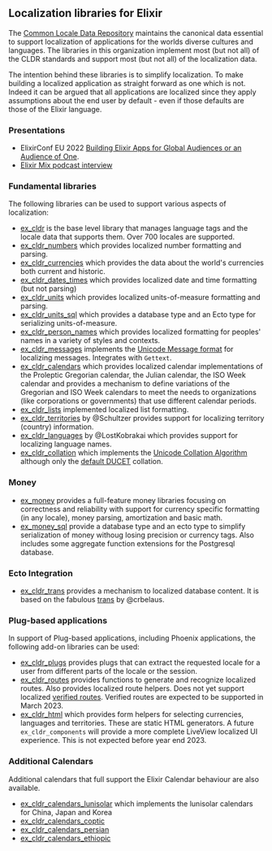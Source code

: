 ## Localization libraries for Elixir

The [Common Locale Data Repository](https://cldr.unicode.org) maintains the canonical data essential to support localization of applications for the worlds diverse cultures and languages.  The libraries in this organization implement most (but not all) of the CLDR standards and support most (but not all) of the localization data.

The intention behind these libraries is to simplify localization. To make building a localized application as straight forward as one which is not. Indeed it can be argued that all applications are localized since they apply assumptions about the end user by default - even if those defaults are those of the Elixir language.

### Presentations

* ElixirConf EU 2022 [Building Elixir Apps for Global Audiences or an Audience of One](https://www.youtube.com/watch?v=b9BQM40UzEs).
* [Elixir Mix podcast interview](https://topenddevs.com/podcasts/elixir-mix/episodes/the-power-of-cldr-with-kip-cole-emx-244#player1?catid=0&trackid=0)

### Fundamental libraries

The following libraries can be used to support various aspects of localization:

* [ex_cldr](https://hex.pm/packages/ex_cldr) is the base level library that manages language tags and the locale data that supports them. Over 700 locales are supported.
* [ex_cldr_numbers](https://hex.pm/packages/ex_cldr_numbers) which provides localized number formatting and parsing.
* [ex_cldr_currencies](https://hex.pm/packages/ex_cldr_currencies) which provides the data about the world's currencies both current and historic.
* [ex_cldr_dates_times](https://hex.pm/packages/ex_cldr_dates_times) which provides localized date and time formatting (but not parsing)
* [ex_cldr_units](https://hex.pm/packages/ex_cldr_units) which provides localized units-of-measure formatting and parsing.
* [ex_cldr_units_sql](https://hex.pm/packages/ex_cldr_units_sql) which provides a database type and an Ecto type for serializing units-of-measure.
* [ex_cldr_person_names](https://hex.pm/packages/ex_cldr_person_names) which provides localized formatting for peoples' names in a variety of styles and contexts.
* [ex_cldr_messages](https://hex.pm/packages/ex_cldr_messages) implements the [Unicode Message format](https://unicode-org.github.io/icu/userguide/format_parse/messages) for localizing messages. Integrates with `Gettext`.
* [ex_cldr_calendars](https://hex.pm/packages/ex_cldr_calendars) which provides localized calendar implementations of the Proleptic Gregorian calendar, the Julian calendar, the ISO Week calendar and provides a mechanism to define variations of the Gregorian and ISO Week calendars to meet the needs to organizations (like corporations or governments) that use different calendar periods.
* [ex_cldr_lists](https://hex.pm/packages/ex_cldr_lists) implemented localized list formatting.
* [ex_cldr_territories](https://hex.pm/packages/ex_cldr_territories) by @Schultzer provides support for localizing territory (country) information.
* [ex_cldr_languages](https://hex.pm/packages/ex_cldr_languages) by @LostKobrakai which provides support for localizing language names.
* [ex_cldr_collation](https://hex.pm/packages/ex_cldr_collation) which implements the [Unicode Collation Algorithm](https://unicode.org/reports/tr10) although only the [default DUCET](https://unicode.org/reports/tr10/#Default_Unicode_Collation_Element_Table) collation.

### Money

* [ex_money](https://hex.pm/packages/ex_money) provides a full-feature money libraries focusing on correctness and reliability with support for currency specific formatting (in any locale), money parsing, amortization and basic math.
* [ex_money_sql](https://hex.pm/packages/ex_money_sql) provide a database type and an ecto type to simplify serialization of money withoug losing precision or currency tags.  Also includes some aggregate function extensions for the Postgresql database.

### Ecto Integration

* [ex_cldr_trans](https://hex.pm/packages/ex_cldr_trans) provides a mechanism to localized database content. It is based on the fabulous [trans](https://hex.pm/packages/trans) by @crbelaus.
 
### Plug-based applications

In support of Plug-based applications, including Phoenix applications, the following add-on libraries can be used:

* [ex_cldr_plugs](https://hex.pm/packages/ex_cldr_plugs) provides plugs that can extract the requested locale for a user from different parts of the locale or the session.
* [ex_cldr_routes](https://hex.pm/packages/ex_cldr_routes) provides functions to generate and recognize localized routes. Also provides localized route helpers. Does not yet support localized [verified routes](https://github.com/phoenixframework/phoenix/blob/master/guides/routing.md#verified-routes). Verified routes are expected to be supported in March 2023.
* [ex_cldr_html](https://hex.pm/packages/cldr_html) which provides form helpers for selecting currencies, languages and territories. These are static HTML generators. A future `ex_cldr_components` will provide a more complete LiveView localized UI experience. This is not expected before year end 2023.

### Additional Calendars

Additional calendars that full support the Elixir Calendar behaviour are also available.

* [ex_cldr_calendars_lunisolar](https://hex.pm/packages/ex_cldr_calendars_lunisolar) which implements the lunisolar calendars for China, Japan and Korea
* [ex_cldr_calendars_coptic](https://hex.pm/packages/ex_cldr_calendars_coptic)
* [ex_cldr_calendars_persian](https://hex.pm/packages/ex_cldr_calendars_persian)
* [ex_cldr_calendars_ethiopic](https://hex.pm/packages/ex_cldr_calendars_ethiopic)
